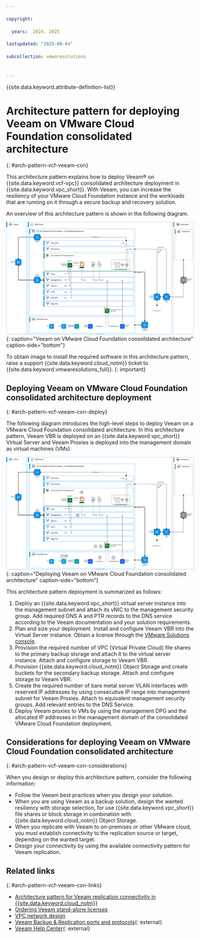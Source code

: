 ```yaml
---

copyright:

  years:  2024, 2025

lastupdated: "2025-08-04"

subcollection: vmwaresolutions


---
```


{{site.data.keyword.attribute-definition-list}}

# Architecture pattern for deploying Veeam on VMware Cloud Foundation consolidated architecture
{: #arch-pattern-vcf-veeam-con}

This architecture pattern explains how to deploy Veeam® on {{site.data.keyword.vcf-vpc}} consolidated architecture deployment in {{site.data.keyword.vpc_short}}. With Veeam, you can increase the resiliency of your VMware Cloud Foundation instance and the workloads that are running on it through a secure backup and recovery solution.

An overview of this architecture pattern is shown in the following diagram.

![Veeam on VMware Cloud Foundation consolidated architecture](../../images/vcf-arch-veeam-cons.svg "Veeam on VMware Cloud Foundation consolidated architecture."){: caption="Veeam on VMware Cloud Foundation consolidated architecture" caption-side="bottom"}

To obtain image to install the required software in this architecture pattern, raise a support {{site.data.keyword.cloud_notm}} ticket to {{site.data.keyword.vmwaresolutions_full}}.
{: important}

## Deploying Veeam on VMware Cloud Foundation consolidated architecture deployment
{: #arch-pattern-vcf-veeam-con-deploy}

The following diagram introduces the high-level steps to deploy Veeam on a VMware Cloud Foundation consolidated architecture. In this architecture pattern, Veeam VBR is deployed on an {{site.data.keyword.vpc_short}} Virtual Server and Veeam Proxies is deployed into the management domain as virtual machines (VMs).

![Deploying Veeam on VMware Cloud Foundation consolidated architecture](../../images/vcf-arch-veeam-cons-steps.svg "Deploying Veeam on VMware Cloud Foundation consolidated architecture."){: caption="Deploying Veeam on VMware Cloud Foundation consolidated architecture" caption-side="bottom"}

This architecture pattern deployment is summarized as follows:

1. Deploy an {{site.data.keyword.vpc_short}} virtual server instance into the management subnet and attach its vNIC to the management security group. Add required DNS A and PTR records to the DNS service according to the Veeam documentation and your solution requirements.
1. Plan and size your deployment. Install and configure Veeam VBR into the Virtual Server instance. Obtain a license through the [VMware Solutions console](/infrastructure/vmware-solutions/console/instances/licenses).
1. Provision the required number of VPC (Virtual Private Cloud) file shares to the primary backup storage and attach it to the virtual server instance. Attach and configure storage to Veeam VBR.
1. Provision {{site.data.keyword.cloud_notm}} Object Storage and create buckets for the secondary backup storage. Attach and configure storage to Veeam VBR.
1. Create the required number of bare metal server VLAN interfaces with reserved IP addresses by using consecutive IP range into management subnet for Veeam Proxies. Attach to equivalent management security groups. Add relevant entries to the DNS Service.
1. Deploy Veeam proxies to VMs by using the management DPG and the allocated IP addresses in the management domain of the consolidated VMware Cloud Foundation deployment.

## Considerations for deploying Veeam on VMware Cloud Foundation consolidated architecture
{: #arch-pattern-vcf-veeam-con-considerations}

When you design or deploy this architecture pattern, consider the following information:

* Follow the Veeam best practices when you design your solution.
* When you are using Veeam as a backup solution, design the wanted resiliency with storage selection, for use {{site.data.keyword.vpc_short}} file shares or block storage in combination with {{site.data.keyword.cloud_notm}} Object Storage.
* When you replicate with Veeam to on-premises or other VMware cloud, you must establish connectivity to the replication source or target, depending on the wanted target.
* Design your connectivity by using the available connectivity pattern for Veeam replication.

## Related links
{: #arch-pattern-vcf-veeam-con-links}

* [Architecture pattern for Veeam replication connectivity in {{site.data.keyword.cloud_notm}}](/docs/vmwaresolutions?topic=vmwaresolutions-arch-pattern-vcf-veeam-xconnectivity)
* [Ordering Veeam stand-alone licenses](/docs/vmwaresolutions?topic=vmwaresolutions-veeam_ordering_licenses)
* [VPC network design](/docs/vmwaresolutions?topic=vmwaresolutions-vpc-vcf-vpc-deployment)
* [Veeam Backup & Replication ports and protocols](https://helpcenter.veeam.com/docs/backup/vsphere/used_ports.html?ver=120){: external}
* [Veeam Help Center](https://helpcenter.veeam.com/){: external}
